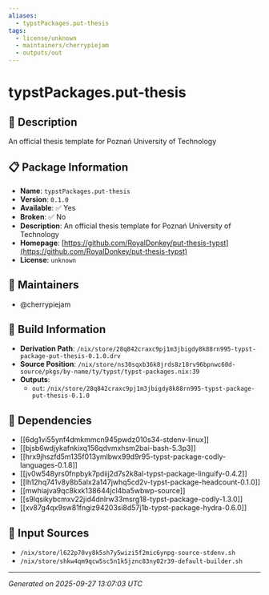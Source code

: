 ```yaml
---
aliases:
  - typstPackages.put-thesis
tags:
  - license/unknown
  - maintainers/cherrypiejam
  - outputs/out
---
```


# typstPackages.put-thesis

## 📝 Description

An official thesis template for Poznań University of Technology

## 📋 Package Information

- **Name**: `typstPackages.put-thesis`
- **Version**: `0.1.0`
- **Available**: ✅ Yes
- **Broken**: ✅ No
- **Description**: An official thesis template for Poznań University of Technology
- **Homepage**: [https://github.com/RoyalDonkey/put-thesis-typst](https://github.com/RoyalDonkey/put-thesis-typst)
- **License**: `unknown`
## 👥 Maintainers

- @cherrypiejam


## 🔧 Build Information

- **Derivation Path**: `/nix/store/28q842craxc9pj1m3jbigdy8k88rn995-typst-package-put-thesis-0.1.0.drv`
- **Source Position**: `/nix/store/ns30sqxb36k8jrds8z18rv96bpnwc60d-source/pkgs/by-name/ty/typst/typst-packages.nix:39`
- **Outputs**:
  - `out`:  `/nix/store/28q842craxc9pj1m3jbigdy8k88rn995-typst-package-put-thesis-0.1.0`

## 🔗 Dependencies

- [[6dg1vi55ynf4dmkmmcn945pwdz010s34-stdenv-linux]]
- [[bjsb6wdjykafnkixq156qdvmxhsm2bai-bash-5.3p3]]
- [[hrx9jhszfd5m135f013ymlbwx99d9r95-typst-package-codly-languages-0.1.8]]
- [[jv0w548yrs0fnpbyk7pdiij2d7s2k8al-typst-package-linguify-0.4.2]]
- [[lh12hq741v8y8b5alx2a147jwhq5cd2v-typst-package-headcount-0.1.0]]
- [[mwhiajva9qc8kxk138644jcl4ba5wbwp-source]]
- [[s9lqsikybcmxv22jid4dnlrw33msrg18-typst-package-codly-1.3.0]]
- [[xv87g4qx9sw81fngiz94203si8d57j1b-typst-package-hydra-0.6.0]]

## 📁 Input Sources

- `/nix/store/l622p70vy8k5sh7y5wizi5f2mic6ynpg-source-stdenv.sh`
- `/nix/store/shkw4qm9qcw5sc5n1k5jznc83ny02r39-default-builder.sh`

---
*Generated on 2025-09-27 13:07:03 UTC*
